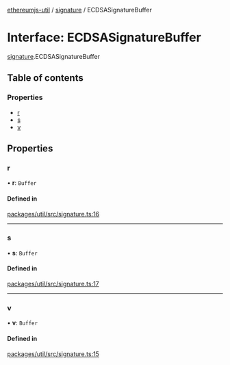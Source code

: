 [ethereumjs-util](../README.md) / [signature](../modules/signature.md) / ECDSASignatureBuffer

# Interface: ECDSASignatureBuffer

[signature](../modules/signature.md).ECDSASignatureBuffer

## Table of contents

### Properties

- [r](signature.ecdsasignaturebuffer.md#r)
- [s](signature.ecdsasignaturebuffer.md#s)
- [v](signature.ecdsasignaturebuffer.md#v)

## Properties

### r

• **r**: `Buffer`

#### Defined in

[packages/util/src/signature.ts:16](https://github.com/ethereumjs/ethereumjs-monorepo/blob/master/packages/util/src/signature.ts#L16)

___

### s

• **s**: `Buffer`

#### Defined in

[packages/util/src/signature.ts:17](https://github.com/ethereumjs/ethereumjs-monorepo/blob/master/packages/util/src/signature.ts#L17)

___

### v

• **v**: `Buffer`

#### Defined in

[packages/util/src/signature.ts:15](https://github.com/ethereumjs/ethereumjs-monorepo/blob/master/packages/util/src/signature.ts#L15)
